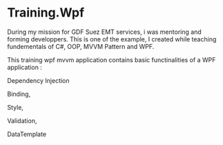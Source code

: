 Training.Wpf
============
During my mission for GDF Suez EMT services, i was mentoring and forming developpers. This is one of the example,
I created while teaching fundementals of C#, OOP, MVVM Pattern and WPF.

This training wpf mvvm application contains basic functinalities of a WPF application :

Dependency Injection

Binding, 

Style, 


Validation, 


DataTemplate
